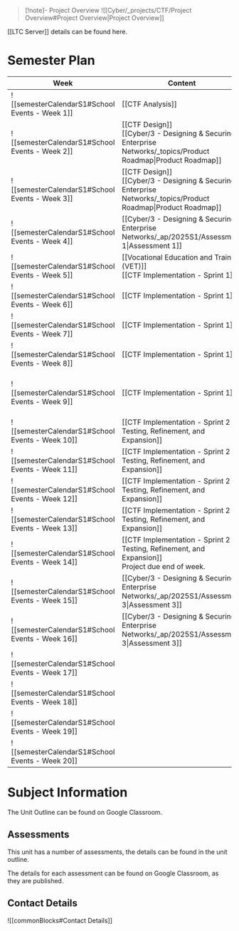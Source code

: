 > [!note]- Project Overview
> ![[Cyber/_projects/CTF/Project Overview#Project Overview|Project Overview]]


[[LTC Server]] details can be found here.

# Semester Plan


| Week                                            | Content                                                                                                           | Submissions                                                                                                   |
| ----------------------------------------------- | ----------------------------------------------------------------------------------------------------------------- | ------------------------------------------------------------------------------------------------------------- |
| ![[semesterCalendarS1#School Events - Week 1]]  | [[CTF Analysis]]                                                                                                  |                                                                                                               |
| ![[semesterCalendarS1#School Events - Week 2]]  | [[CTF Design]]<br>[[Cyber/3 - Designing & Securing Enterprise Networks/_topics/Product Roadmap\|Product Roadmap]] |                                                                                                               |
| ![[semesterCalendarS1#School Events - Week 3]]  | [[CTF Design]]<br>[[Cyber/3 - Designing & Securing Enterprise Networks/_topics/Product Roadmap\|Product Roadmap]] |                                                                                                               |
| ![[semesterCalendarS1#School Events - Week 4]]  | [[Cyber/3 - Designing & Securing Enterprise Networks/_ap/2025S1/Assessment 1\|Assessment 1]]                      | [[Cyber/3 - Designing & Securing Enterprise Networks/_ap/2025S1/Assessment 1\|Assessment 1 Due]]              |
| ![[semesterCalendarS1#School Events - Week 5]]  | [[Vocational Education and Training (VET)]]<br>[[CTF Implementation - Sprint 1]]                                  | ICTICT214 - Google classroom                                                                                  |
| ![[semesterCalendarS1#School Events - Week 6]]  | [[CTF Implementation - Sprint 1]]                                                                                 |                                                                                                               |
| ![[semesterCalendarS1#School Events - Week 7]]  | [[CTF Implementation - Sprint 1]]                                                                                 |                                                                                                               |
| ![[semesterCalendarS1#School Events - Week 8]]  | [[CTF Implementation - Sprint 1]]                                                                                 | Assessment 2 Practice - Tuesday Double                                                                        |
| ![[semesterCalendarS1#School Events - Week 9]]  | [[CTF Implementation - Sprint 1]]                                                                                 | [[Cyber/3 - Designing & Securing Enterprise Networks/_ap/2025S1/Assessment 2\|Assessment 2 - Tuesday Double]] |
| ![[semesterCalendarS1#School Events - Week 10]] | [[CTF Implementation - Sprint 2 - Testing, Refinement, and Expansion]]                                            |                                                                                                               |
| ![[semesterCalendarS1#School Events - Week 11]] | [[CTF Implementation - Sprint 2 - Testing, Refinement, and Expansion]]                                            |                                                                                                               |
| ![[semesterCalendarS1#School Events - Week 12]] | [[CTF Implementation - Sprint 2 - Testing, Refinement, and Expansion]]                                            |                                                                                                               |
| ![[semesterCalendarS1#School Events - Week 13]] | [[CTF Implementation - Sprint 2 - Testing, Refinement, and Expansion]]                                            |                                                                                                               |
| ![[semesterCalendarS1#School Events - Week 14]] | [[CTF Implementation - Sprint 2 - Testing, Refinement, and Expansion]]<br>Project due end of week.                |                                                                                                               |
| ![[semesterCalendarS1#School Events - Week 15]] | [[Cyber/3 - Designing & Securing Enterprise Networks/_ap/2025S1/Assessment 3\|Assessment 3]]                      |                                                                                                               |
| ![[semesterCalendarS1#School Events - Week 16]] | [[Cyber/3 - Designing & Securing Enterprise Networks/_ap/2025S1/Assessment 3\|Assessment 3]]                      | **Friday** [[Cyber/3 - Designing & Securing Enterprise Networks/_ap/2025S1/Assessment 3\|Assessment 3]]       |
| ![[semesterCalendarS1#School Events - Week 17]] |                                                                                                                   |                                                                                                               |
| ![[semesterCalendarS1#School Events - Week 18]] |                                                                                                                   |                                                                                                               |
| ![[semesterCalendarS1#School Events - Week 19]] |                                                                                                                   |                                                                                                               |
| ![[semesterCalendarS1#School Events - Week 20]] |                                                                                                                   |                                                                                                               |



# Subject Information

The Unit Outline can be found on Google Classroom.

## Assessments

This unit has a number of assessments, the details can be found in the unit outline.

The details for each assessment can be found on Google Classroom, as they are published.

## Contact Details

![[commonBlocks#Contact Details]]
